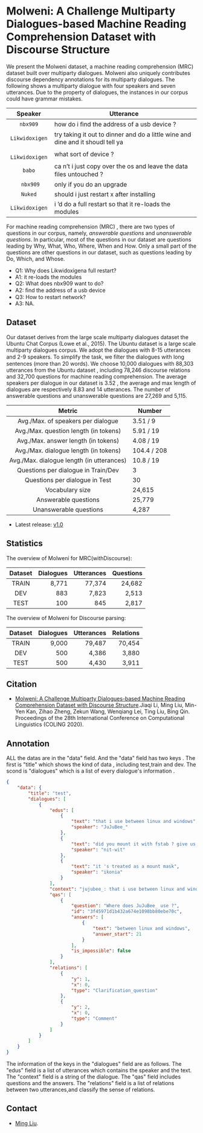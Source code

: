 # Molweni: A Challenge Multiparty Dialogues-based Machine Reading Comprehension Dataset with Discourse Structure 

We present the Molweni dataset, a machine reading comprehension (MRC) dataset built over multiparty dialogues.
Molweni also uniquely contributes discourse dependency annotations for its multiparty dialogues.
The following shows a multiparty dialogue with four speakers and seven utterances. Due to the property of dialogues, the instances in our corpus could have grammar mistakes. 

| Speaker | Utterance |
|:-------:|-----------|
| `nbx909` |  how do i ﬁnd the address of a usb device ? |
| `Likwidoxigen` | try taking it out to dinner and do a little wine and dine and it shoudl tell ya |
| ` Likwidoxigen` | what sort of device ? |
| `babo` | ca n’t i just copy over the os and leave the data ﬁles untouched ? |
| ` nbx909` | only if you do an upgrade |
| `Nuked` | should i just restart x after installing |
| `Likwidoxigen` | i ’d do a full restart so that it re-loads the modules |

For machine reading comprehension (MRC) , there are two types of questions in our corpus, namely, *answerable questions* and *unanswerable questions*. 
In particular, most of the questions in our dataset are questions leading by Why, What, Who, Where, When and How. Only a small part of the questions are other questions in our dataset, such as questions leading by Do, Which, and Whose. 


* Q1: Why does Likwidoxigena full restart? 
* A1: it re-loads the modules
* Q2: What does nbx909 want to do?
* A2: ﬁnd the address of a usb device 
* Q3: How to restart network?
* A3: NA.



## Dataset

Our dataset derives from the large scale multiparty dialogues dataset the Ubuntu Chat Corpus (Lowe et al., 2015). The Ubuntu dataset is a large scale multiparty dialogues corpus. We adopt the dialogues with 8-15 utterances and 2-9 speakers. To simplify the task, we ﬁlter the dialogues with long sentences (more than 20 words).
We choose 10,000 dialogues with 88,303 utterances from the Ubuntu dataset , including 78,246 discourse relations and 32,700 questions for machine reading comprehension. 
The average speakers per dialogue in our dataset is 3.52 , the average and max length of dialogues are respectively 8.83 and 14 utterances. The number of answerable questions and unanswerable questions are 27,269 and 5,115. 

| Metric | Number |
|:-------:|-----------|
| Avg./Max. of speakers per dialogue | 3.51 / 9 |
| Avg./Max. question length (in tokens) | 5.91 / 19 |
| Avg./Max. answer length (in tokens) | 4.08 / 19 |
| Avg./Max. dialogue length (in tokens)  | 104.4 / 208 |
| Avg./Max. dialogue length (in utterances) | 10.8 / 19 |
| Questions per dialogue in Train/Dev | 3 |
| Questions per dialogue in Test | 30 |
| Vocabulary size | 24,615 |
| Answerable questions | 25,779 |
| Unanswerable questions | 4,287 |
* Latest release: [v1.0](https://github.com/HIT-SCIR/Molweni)

## Statistics

The overview of Molweni for MRC(withDiscourse):

| Dataset | Dialogues | Utterances | Questions |
| :-----: | --------: | --------: | ------: |
|   TRAIN   |     8,771 | 77,374 |  24,682 |
|   DEV   |       883 |     7,823 |   2,513 |
|   TEST   |       100 |     845 |     2,817 |


The overview of Molweni for Discourse parsing:

| Dataset | Dialogues | Utterances | Relations |
| :-----: | --------: | --------: | ------: |
|   TRAIN   |   9,000 | 79,487 |  70,454 |
|   DEV   |     500 |     4,386 |  3,880 |
|   TEST   |    500 |     4,430 |  3,911 |


## Citation
* [Molweni: A Challenge Multiparty Dialogues-based Machine Reading Comprehension Dataset with Discourse Structure](https://arxiv.org/abs/2004.05080).Jiaqi Li, Ming Liu, Min-Yen Kan, Zihao Zheng, Zekun Wang, Wenqiang Lei, Ting Liu, Bing Qin. Proceedings of the 28th International Conference on Computational Linguistics (COLING  2020).


## Annotation
ALL the datas are in the "data" field. And the "data" field has two keys . The first is "title" which shows the kind of data , including test,train and dev.
The scond is "dialogues" which is a list of every dialogue's information .

```json
{
    "data": {
        "title": "test", 
        "dialogues": [
            {
                "edus": [
                    {
                        "text": "that i use between linux and windows", 
                        "speaker": "JuJuBee_"
                    }, 
                    {
                        "text": "did you mount it with fstab ? give us a pastebin of the fstab that is probably it eh.EMOJI", 
                        "speaker": "nit-wit"
                    }, 
                    {
                        "text": "it 's treated as a mount mask", 
                        "speaker": "ikonia"
                    }
                ], 
                "context": "jujubee_: that i use between linux and windows nit-wit: did you mount it with fstab ? give us a pastebin of the fstab that is probably it eh.emoji ikonia: it 's treated as a mount mask", 
                "qas": [
                    {
                        "question": "Where does JuJuBee_ use ?", 
                        "id": "3f45971d1b432a674e1098bb80ebe70c", 
                        "answers": [
                            {
                                "text": "between linux and windows", 
                                "answer_start": 21
                            }
                        ], 
                        "is_impossible": false
                    }
                ], 
                "relations": [
                    {
                        "y": 1, 
                        "x": 0, 
                        "type": "Clarification_question"
                    }, 
                    {
                        "y": 2, 
                        "x": 0, 
                        "type": "Comment"
                    }
                ]
            }
        ]
    }
}
```
The information of the keys in the "dialogues" field are as follows.
The "edus" field is a list of utterances which contains the speaker and the text.
The "context" field is a string of the dialogue.
The "qas" field includes questions and the answers.
The "relations" field is a list of relations between two utterances,and classify the sense of relations.

## Contact

* [Ming Liu](http://homepage.hit.edu.cn/liuming1981).
